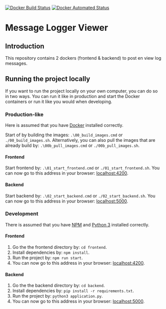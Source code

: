 [![Docker Build Status](https://img.shields.io/docker/cloud/build/joachimveulemans/message-logger-viewer)](https://hub.docker.com/r/joachimveulemans/message-logger-viewer/builds)
[![Docker Automated Status](https://img.shields.io/docker/cloud/automated/joachimveulemans/message-logger-viewer)](https://hub.docker.com/r/joachimveulemans/message-logger-viewer)

# Message Logger Viewer

## Introduction

This repository contains 2 dockers (frontend & backend) to post en view log messages.

## Running the project locally

If you want to run the project locally on your own computer, you can do so in two ways. You can run it like in production and start the Docker containers or run it like you would when developing.

### Production-like

Here is assumed that you have [Docker](https://www.docker.com/get-started) installed correctly.

Start of by building the images: `.\00_build_images.cmd` or `./00_build_images.sh`. Alternatively, you can also pull the images that are already build by: `.\00b_pull_images.cmd` or `./00b_pull_images.sh`.

#### Frontend

Start frontend by: `.\01_start_frontend.cmd` or `./01_start_frontend.sh`. You can now go to this address in your browser: [localhost:4200](http://localhost:4200).

#### Backend

Start backend by: `.\02_start_backend.cmd` or `./02_start_backend.sh`. You can now go to this address in your browser: [localhost:5000](http://localhost:5000).

### Development

There is assumed that you have [NPM](https://www.npmjs.com/) and [Python 3](https://www.python.org/downloads/) installed correctly.

#### Frontend

1. Go the the frontend directory by: `cd frontend`.
2. Install dependencies by: `npm install`.
3. Run the project by: `npm run start`.
4. You can now go to this address in your browser: [localhost:4200](http://localhost:4200).

#### Backend

1. Go the the backend directory by: `cd backend`.
2. Install dependencies by: `pip install -r requirements.txt`.
3. Run the project by: `python3 application.py`.
4. You can now go to this address in your browser: [localhost:5000](http://localhost:5000).